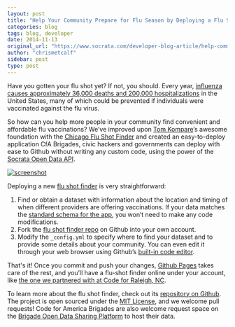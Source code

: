 ```yaml
---
layout: post
title: "Help Your Community Prepare for Flu Season by Deploying a Flu Shot Finder App"
categories: blog
tags: blog, developer
date: 2014-11-13
original_url: "https://www.socrata.com/developer-blog-article/help-community-prepare-flu-season-deploying-flu-shot-finder-app/"
author: "chrismetcalf"
sidebar: post
type: post
---
```


Have you gotten your flu shot yet? If not, you should. Every year, [influenza causes approximately 36,000 deaths and 200,000 hospitalizations](https://en.wikipedia.org/wiki/Influenza#Epidemic_and_pandemic_spread) in the United States, many of which could be prevented if individuals were vaccinated against the flu virus.

So how can you help more people in your community find convenient and affordable flu vaccinations? We’ve improved upon [Tom Kompare](https://github.com/tkompare)’s awesome foundation with the [Chicago Flu Shot Finder](https://github.com/tkompare/flushots2013) and created an easy-to-deploy application CfA Brigades, civic hackers and governments can deploy with ease to Github without writing any custom code, using the power of the [Socrata Open Data API](http://dev.socrata.com).

[![screenshot](https://github.com/socrata/flushots/raw/gh-pages/screenshot.png)](http://www.socrata.com/wp-content/uploads/screenshot.png)

Deploying a new [flu shot finder](https://github.com/socrata/flushots) is very straightforward:

1. Find or obtain a dataset with information about the location and timing of when different providers are offering vaccinations. If your data matches the [standard schema for the app](https://github.com/socrata/flushots#data-schema), you won’t need to make any code modifications.
2. Fork the [flu shot finder repo](https://github.com/socrata/flushots) on Github into your own account.
3. Modify the `_config.yml` to specify where to find your dataset and to provide some details about your community. You can even edit it through your web browser using Github’s [built-in code editor](https://help.github.com/articles/editing-files-in-your-repository/).

That's it! Once you commit and push your changes, [Github Pages](http://pages.github.com) takes care of the rest, and you’ll have a flu-shot finder online under your account, like [the one we partnered with at Code for Raleigh, NC](http://socrata.github.io/flushots/).

To learn more about the flu shot finder, check out its [repository on Github](http://socrata.github.io/flushots/). The project is open sourced under the [MIT License](https://github.com/socrata/flushots/blob/gh-pages/LICENSE), and we welcome pull requests! Code for America Brigades are also welcome request space on the [Brigade Open Data Sharing Platform](https://brigades.opendatanetwork.com/) to host their data.


